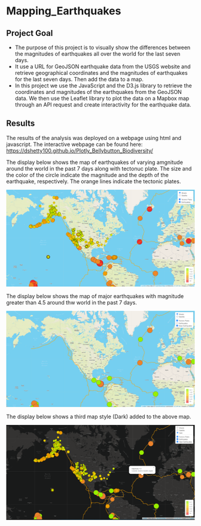 # Mapping_Earthquakes

## Project Goal
- The purpose of this project is to visually show the differences between the magnitudes of 
  earthquakes all over the world for the last seven days.
- It use a URL for GeoJSON earthquake data from the USGS website and retrieve geographical coordinates 
  and the magnitudes of earthquakes for the last seven days. Then add the data to a map.
- In this project we use the JavaScript and the D3.js library to retrieve the coordinates and magnitudes of the 
  earthquakes from the GeoJSON data. We then use the Leaflet library to plot the data on a Mapbox map through an 
  API request and create interactivity for the earthquake data.


## Results
The results of the analysis was deployed on a webpage using html and javascript. The interactive webpage can be found here: https://dshetty100.github.io/Plotly_Bellybutton_Biodiversity/

The display below shows the map of earthquakes of varying amgnitude around the world in the past 7 days along with tectonuc plate.
The size and the color of the circle indicate the magnitude and the depth of the earthquake, respectively. The orange lines indicate the tectonic plates.

![Figure1](/Images/Fig1.png)

The display below shows the map of major earthquakes with magnitude greater than 4.5 around thw world in the past 7 days.

![Figure2](/Images/Fig2.png)

The display below shows a third map style (Dark) added to the above map.

![Figure3](/Images/Dark_map_fig3.png)
